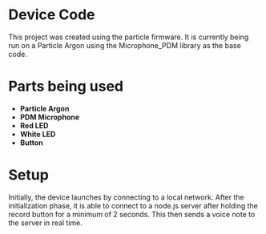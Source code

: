 # Device Code

This project was created using the particle firmware. It is currently being run on a Particle Argon using the Microphone_PDM library as the base code.

# Parts being used

- **Particle Argon**
- **PDM Microphone**
- **Red LED**
- **White LED**
- **Button**

 # Setup

 Initially, the device launches by connecting to a local network. After the initialization phase, it is able to connect to a node.js server after holding the record button for a minimum of 2 seconds. This then sends a voice note to the server in real time.
